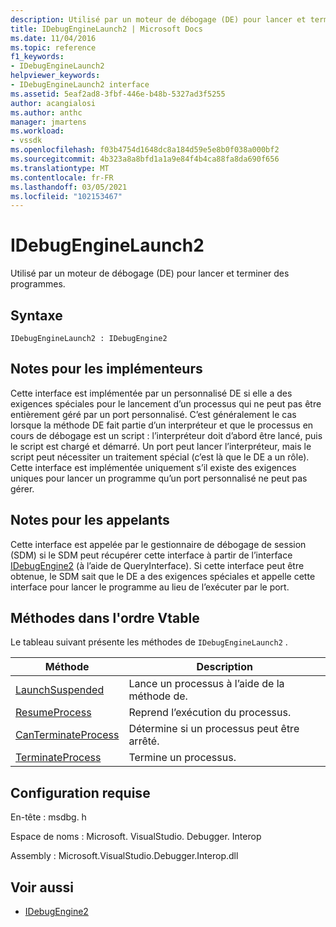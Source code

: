 ```yaml
---
description: Utilisé par un moteur de débogage (DE) pour lancer et terminer des programmes.
title: IDebugEngineLaunch2 | Microsoft Docs
ms.date: 11/04/2016
ms.topic: reference
f1_keywords:
- IDebugEngineLaunch2
helpviewer_keywords:
- IDebugEngineLaunch2 interface
ms.assetid: 5eaf2ad8-3fbf-446e-b48b-5327ad3f5255
author: acangialosi
ms.author: anthc
manager: jmartens
ms.workload:
- vssdk
ms.openlocfilehash: f03b4754d1648dc8a184d59e5e8b0f038a000bf2
ms.sourcegitcommit: 4b323a8a8bfd1a1a9e84f4b4ca88fa8da690f656
ms.translationtype: MT
ms.contentlocale: fr-FR
ms.lasthandoff: 03/05/2021
ms.locfileid: "102153467"
---
```

# <a name="idebugenginelaunch2"></a>IDebugEngineLaunch2
Utilisé par un moteur de débogage (DE) pour lancer et terminer des programmes.

## <a name="syntax"></a>Syntaxe

```
IDebugEngineLaunch2 : IDebugEngine2
```

## <a name="notes-for-implementers"></a>Notes pour les implémenteurs
 Cette interface est implémentée par un personnalisé DE si elle a des exigences spéciales pour le lancement d’un processus qui ne peut pas être entièrement géré par un port personnalisé. C’est généralement le cas lorsque la méthode DE fait partie d’un interpréteur et que le processus en cours de débogage est un script : l’interpréteur doit d’abord être lancé, puis le script est chargé et démarré. Un port peut lancer l’interpréteur, mais le script peut nécessiter un traitement spécial (c’est là que le DE a un rôle). Cette interface est implémentée uniquement s’il existe des exigences uniques pour lancer un programme qu’un port personnalisé ne peut pas gérer.

## <a name="notes-for-callers"></a>Notes pour les appelants
 Cette interface est appelée par le gestionnaire de débogage de session (SDM) si le SDM peut récupérer cette interface à partir de l’interface [IDebugEngine2](../../../extensibility/debugger/reference/idebugengine2.md) (à l’aide de QueryInterface). Si cette interface peut être obtenue, le SDM sait que le DE a des exigences spéciales et appelle cette interface pour lancer le programme au lieu de l’exécuter par le port.

## <a name="methods-in-vtable-order"></a>Méthodes dans l'ordre Vtable
 Le tableau suivant présente les méthodes de `IDebugEngineLaunch2` .

|Méthode|Description|
|------------|-----------------|
|[LaunchSuspended](../../../extensibility/debugger/reference/idebugenginelaunch2-launchsuspended.md)|Lance un processus à l’aide de la méthode de.|
|[ResumeProcess](../../../extensibility/debugger/reference/idebugenginelaunch2-resumeprocess.md)|Reprend l’exécution du processus.|
|[CanTerminateProcess](../../../extensibility/debugger/reference/idebugenginelaunch2-canterminateprocess.md)|Détermine si un processus peut être arrêté.|
|[TerminateProcess](../../../extensibility/debugger/reference/idebugenginelaunch2-terminateprocess.md)|Termine un processus.|

## <a name="requirements"></a>Configuration requise
 En-tête : msdbg. h

 Espace de noms : Microsoft. VisualStudio. Debugger. Interop

 Assembly : Microsoft.VisualStudio.Debugger.Interop.dll

## <a name="see-also"></a>Voir aussi
- [IDebugEngine2](../../../extensibility/debugger/reference/idebugengine2.md)

